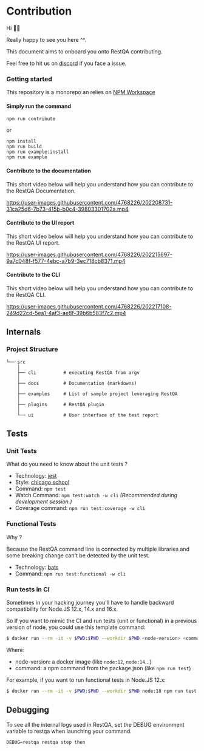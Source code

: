 # Contribution

Hi 👋🏼

Really happy to see you here ^^.

This document aims to onboard you onto RestQA contributing.

Feel free to hit us on [discord](https://restqa.io/chat) if you face a issue.

### Getting started

This repository is a monorepo an relies on [NPM Workspace](https://docs.npmjs.com/cli/v7/using-npm/workspaces)

#### Simply run the command

```
npm run contribute
```

or


```
npm install
npm run build
npm run example:install
npm run example
```

#### Contribute to the documentation

This short video below will help you understand how you can contribute to the RestQA Documentation.

https://user-images.githubusercontent.com/4768226/202208731-31ca25d6-7b73-415b-b0c4-39803301702a.mp4

#### Contribute to the UI report

This short video below will help you understand how you can contribute to the RestQA UI report.

https://user-images.githubusercontent.com/4768226/202215697-9a7c048f-f577-4ebc-a7b9-3ec718cb8371.mp4

#### Contribute to the CLI 

This short video below will help you understand how you can contribute to the RestQA CLI.

https://user-images.githubusercontent.com/4768226/202217108-249d22cd-5ea1-4af3-ae8f-39b6b583f7c2.mp4

## Internals

### Project Structure

```
└── src
    │
    ├── cli          # executing RestQA from argv
    │
    ├── docs         # Documentation (markdowns)
    │
    ├── examples     # List of sample project leveraging RestQA
    │
    ├── plugins      # RestQA plugin
    │
    └── ui           # User interface of the test report
```



## Tests

### Unit Tests

What do you need to know about the unit tests ?

* Technology: [jest](https://jestjs.io)
* Style: [chicago school](https://dev.to/hiboabd/a-beginners-explanation-of-the-chicago-london-approaches-4o5f)
* Command: `npm test`
* Watch Command: `npm test:watch -w cli` *(Recommended during development session.)*
* Coverage command: `npm run test:coverage -w cli`


### Functional Tests

Why ?

Because the RestQA command line is connected by multiple libraries and some breaking change can't be detected by the unit test.

* Technology: [bats](https://bats-core.readthedocs.io)
* Command: `npm run test:functional -w cli`

### Run tests in CI

Sometimes in your hacking journey you'll have to handle backward compatibility for Node.JS 12.x, 14.x and 16.x.

So If you want to mimic the CI and run tests (unit or functional) in a previous version of node, you could use this template command:

```bash
$ docker run --rm -it -v $PWD:$PWD --workdir $PWD <node-version> <command>
```

Where:
- node-version: a docker image (like `node:12`, `node:14`...)
- command: a npm command from the package.json (like `npm run test`)

For example, if you want to run functional tests in Node.JS 12.x:

```bash
$ docker run --rm -it -v $PWD:$PWD --workdir $PWD node:18 npm run test:functional -w cli
```

## Debugging

To see all the internal logs used in RestQA, set the DEBUG environment variable to restqa when launching your command.

```
DEBUG=restqa restqa step then
```

